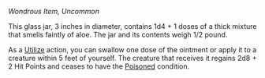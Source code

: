 _Wondrous Item, Uncommon_

This glass jar, 3 inches in diameter, contains 1d4 + 1 doses of a thick mixture that smells faintly of aloe. The jar and its contents weigh 1/2 pound.

As a [Utilize](https://www.dndbeyond.com/sources/dnd/free-rules/rules-glossary#UtilizeAction) action, you can swallow one dose of the ointment or apply it to a creature within 5 feet of yourself. The creature that receives it regains 2d8 + 2 Hit Points and ceases to have the [Poisoned](https://www.dndbeyond.com/sources/dnd/free-rules/rules-glossary#PoisonedCondition) condition.